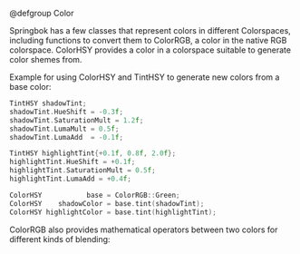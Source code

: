 @defgroup Color

Springbok has a few classes that represent colors in different Colorspaces, including functions to convert them to ColorRGB, a color in the native RGB colorspace. ColorHSY provides a color in a colorspace suitable to generate color shemes from.

Example for using ColorHSY and TintHSY to generate new colors from a base color:
```cpp
TintHSY shadowTint;
shadowTint.HueShift = -0.3f;
shadowTint.SaturationMult = 1.2f;
shadowTint.LumaMult = 0.5f;
shadowTint.LumaAdd  = -0.1f;

TintHSY highlightTint{+0.1f, 0.8f, 2.0f};
highlightTint.HueShift = +0.1f;
highlightTint.SaturationMult = 0.5f;
highlightTint.LumaAdd = +0.4f;

ColorHSY           base = ColorRGB::Green;
ColorHSY    shadowColor = base.tint(shadowTint);
ColorHSY highlightColor = base.tint(highlightTint);
```

ColorRGB also provides mathematical operators between two colors for different kinds of blending:
